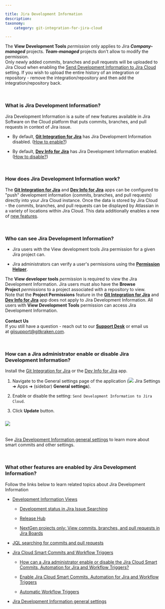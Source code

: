 ```yaml
---

title: Jira Development Information
description:
taxonomy:
    category: git-integration-for-jira-cloud

---
```


<!-- FEATURES -->

<div class="bbb-callout bbb--alert">
    <div class="irow">
    <div class="ilogobox">
        <span class="logoimg"></span>
    </div>
    <div class="imsgbox">
        The <b>View Development Tools</b> <i>permission</i> only applies to Jira <b><i>Company-managed</i></b> projects. <b><i>Team-managed</i></b> projects don't allow to modify the permission.
    </div>
    </div>
</div>

<div class="bbb-callout bbb--note">
    <div class="irow">
    <div class="ilogobox">
        <span class="logoimg"></span>
    </div>
    <div class="imsgbox">
        Only newly added commits, branches and pull requests will be uploaded to Jira Cloud when enabling the <a href='/git-integration-for-jira-cloud/send-development-information-to-jira-cloud-setting-gij-cloud'>Send Development Information to Jira Cloud</a> setting. If you wish to upload the entire history of an integration or repository - remove the integration/repository and then add the integration/repository back.
    </div>
    </div>
</div>

&nbsp;

### What is Jira Development Information?

Jira Development Information is a suite of new features available in Jira Software on the Cloud platform that puts commits, branches, and pull requests in context of Jira issue.

*   By default, [**Git Integration for Jira**](https://marketplace.atlassian.com/4984) has Jira Development Information disabled. ([How to enable?](/git-integration-for-jira-cloud/how-can-a-jira-administrator-enable-or-disable-jira-development-information-gij-cloud))

*   By default, [**Dev Info for Jira**](https://marketplace.atlassian.com/1219270) has Jira Development Information enabled. ([How to disable?](/git-integration-for-jira-cloud/how-can-a-jira-administrator-enable-or-disable-jira-development-information-gij-cloud))

&nbsp;

### How does Jira Development Information work?

The [**Git Integration for Jira**](https://marketplace.atlassian.com/4984) and [**Dev Info for Jira**](https://marketplace.atlassian.com/1219270) apps can be configured to "push" development information (commits, branches, and pull requests) directly into your Jira Cloud instance. Once the data is stored by Jira Cloud - the commits, branches, and pull requests can be displayed by Atlassian in a variety of locations within Jira Cloud. This data additionally enables a new of [new features](#What-other-features-are-enabled-by-Jira-Development-Information%3).

&nbsp;

### Who can see Jira Development Information?

*   Jira users with the View development tools Jira permission for a given Jira project can.

*   Jira administrators can verify a user's permissions using the [**Permission Helper**](https://confluence.atlassian.com/adminjiracloud/jira-admin-helper-818578850.html).

<div class="bbb-callout bbb--alert">
    <div class="irow">
    <div class="ilogobox">
        <span class="logoimg"></span>
    </div>
    <div class="imsgbox">
        The <b>View developer tools</b> <i>permission</i> is required to view the Jira Development Information. Jira users must also have the <b>Browse Project</b> <i>permissions</i> to a project associated with a repository to view.
    </div>
    </div>
</div>

<div class="bbb-callout bbb--note">
    <div class="irow">
    <div class="ilogobox">
        <span class="logoimg"></span>
    </div>
    <div class="imsgbox">
        Note that the <b>Project Permissions</b> feature in the <a href="https://marketplace.atlassian.com/apps/4984/git-integration-for-jira?tab=overview&hosting=cloud" target="_blank"><b>Git Integration for Jira</b></a> and <a href="https://marketplace.atlassian.com/apps/1219270/dev-info-for-jira?hosting=cloud&tab=overview" target="_blank"><b>Dev Info for Jira</b></a> app does not apply to Jira Development Information. All users with <b>View Development Tools</b> permission can access Jira Development Information.
    </div>
    </div>
</div>
<br>

<div class="bbb-callout bbb--info">
    <div class="irow">
    <div class="ilogobox">
        <span class="logoimg"></span>
    </div>
    <div class="imsgbox">
        <b>Contact Us</b><br>
        If you still have a question - reach out to our <a href='https://help.gitkraken.com/git-integration-for-jira-cloud/gij-cloud-contact-support/'><b>Support Desk</b></a> or email us at <a href='mailto:gijsupport@gitkraken.com'>gijsupport@gitkraken.com</a>.
    </div>
    </div>
</div>

&nbsp;

### How can a Jira administrator enable or disable Jira Development Information?

Install the [Git Integration for Jira](https://marketplace.atlassian.com/4984) or the [Dev Info for Jira](https://marketplace.atlassian.com/1219270) app.

1.  Navigate to the General settings page of the application (![](/wp-content/uploads/actions-icon.png) Jira Settings ➜ Apps ➜ (sidebar) **General settings**).

2.  Enable or disable the setting: `Send Development Information to Jira Cloud`.

3.  Click **Update** button.

<img src='/wp-content/uploads/gij-gitcloud-gencfg-send-devinfo-to-jira-cloud.png' style='display:block;margin:25px auto 35px auto;max-width:100%' />

<div class="bbb-callout bbb--tip">
    <div class="irow">
    <div class="ilogobox">
        <span class="logoimg"></span>
    </div>
    <div class="imsgbox">
        See <a href='/git-integration-for-jira-cloud/jira-development-information-settings-gij-cloud'>Jira Development Information general settings</a> to learn more about smart commits and other settings.
    </div>
    </div>
</div>

&nbsp;

### What other features are enabled by Jira Development Information?

Follow the links below to learn related topics about Jira Development Information

*   [Development Information Views](/git-integration-for-jira-cloud/development-information-views-gij-cloud)

    *   [Development status in Jira Issue Searching](/git-integration-for-jira-cloud/development-status-in-jira-issue-searching-gij-cloud)

    *   [Release Hub](/git-integration-for-jira-cloud/release-hub-warnings-gij-cloud)

    *   [NextGen projects only: View commits, branches, and pull requests in Jira Boards](/git-integration-for-jira-cloud/next-gen-projects-only-view-commits-branches-and-pull-requests-in-jira-boards-gij-cloud)

*   [JQL searching for commits and pull requests](/git-integration-for-jira-cloud/jql-searching-for-commits-and-pull-requests-gij-cloud)

*   [Jira Cloud Smart Commits and Workflow Triggers](/git-integration-for-jira-cloud/jira-cloud-smart-commits-and-workflow-triggers-gij-cloud/)

    *   [How can a Jira administrator enable or disable the Jira Cloud Smart Commits, Automation for Jira and Workflow Triggers?](/git-integration-for-jira-cloud/jira-cloud-smart-commits-and-workflow-triggers-gij-cloud/#how-can-a-jira-administrator-enable-or-disable-the-jira-cloud-smart-commits-automation-for-jira-and-workflow-triggers)

    *   [Enable Jira Cloud Smart Commits, Automation for Jira and Workflow Triggers](/git-integration-for-jira-cloud/enable-jira-cloud-smart-commits-automation-for-jira-and-workflow-triggers-gij-cloud/)

    *   [Automatic Workflow Triggers](/git-integration-for-jira-cloud/automatic-workflow-triggers-gij-cloud)

*   [Jira Development Information general settings](/git-integration-for-jira-cloud/jira-development-information-settings-gij-cloud)


